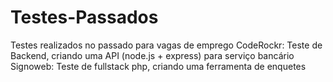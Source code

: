 # Testes-Passados
Testes realizados no passado para vagas de emprego
CodeRockr:
Teste de Backend, criando uma API (node.js + express) para serviço bancário
Signoweb:
Teste de fullstack php, criando uma ferramenta de enquetes